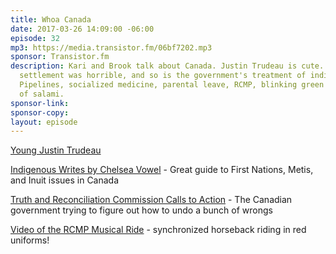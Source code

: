 ```yaml
---
title: Whoa Canada
date: 2017-03-26 14:09:00 -06:00
episode: 32
mp3: https://media.transistor.fm/06bf7202.mp3
sponsor: Transistor.fm
description: Kari and Brook talk about Canada. Justin Trudeau is cute. Colonialist
  settlement was horrible, and so is the government's treatment of indigenous people.
  Pipelines, socialized medicine, parental leave, RCMP, blinking green lights, grams
  of salami.
sponsor-link: 
sponsor-copy: 
layout: episode
---
```


[Young Justin Trudeau](https://twitter.com/CharlesPulliam/status/836685832966844417)

[Indigenous Writes by Chelsea Vowel](http://www.portageandmainpress.com/product/indigenous-writes/) - Great guide to First Nations, Metis, and Inuit issues in Canada

[Truth and Reconciliation Commission Calls to Action](http://www.trc.ca/websites/trcinstitution/File/2015/Findings/Calls_to_Action_English2.pdf) - The Canadian government trying to figure out how to undo a bunch of wrongs

[Video of the RCMP Musical Ride](https://www.youtube.com/watch?v=_LjwhZ9Y5pU) - synchronized horseback riding in red uniforms!
